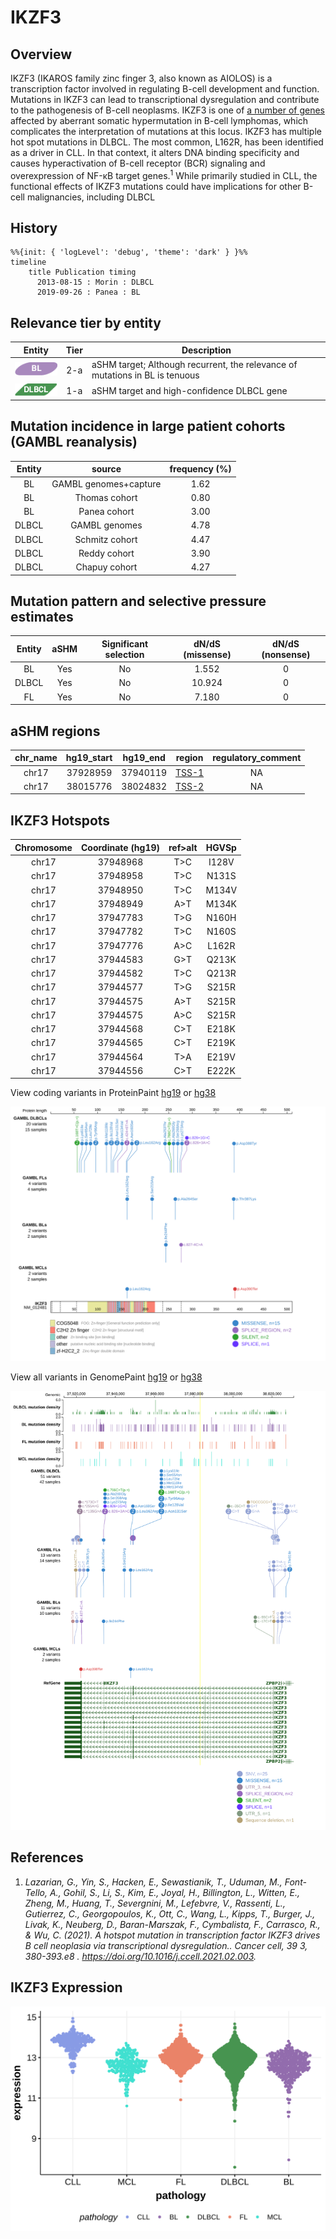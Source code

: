 # IKZF3

## Overview
IKZF3 (IKAROS family zinc finger 3, also known as AIOLOS) is a transcription factor involved in regulating B-cell development and function. Mutations in IKZF3 can lead to transcriptional dysregulation and contribute to the pathogenesis of B-cell neoplasms. IKZF3 is one of [a number of genes](https://github.com/morinlab/LLMPP/wiki/ashm) affected by aberrant somatic hypermutation in B-cell lymphomas, which complicates the interpretation of mutations at this locus. IKZF3 has multiple hot spot mutations in DLBCL. The most common, L162R, has been identified as a driver in CLL. In that context, it alters DNA binding specificity and causes hyperactivation of B-cell receptor (BCR) signaling and overexpression of NF-κB target genes.<sup>1</sup> While primarily studied in CLL, the functional effects of IKZF3 mutations could have implications for other B-cell malignancies, including DLBCL 
## History
```mermaid
%%{init: { 'logLevel': 'debug', 'theme': 'dark' } }%%
timeline
    title Publication timing
      2013-08-15 : Morin : DLBCL
      2019-09-26 : Panea : BL
```

## Relevance tier by entity

|Entity|Tier|Description                           |
|:------:|:----:|--------------------------------------|
|![BL](images/icons/BL_tier2.png)    |2-a | aSHM target; Although recurrent, the relevance of mutations in BL is tenuous |
|![DLBCL](images/icons/DLBCL_tier1.png) |1-a | aSHM target and high-confidence DLBCL gene            |

## Mutation incidence in large patient cohorts (GAMBL reanalysis)

|Entity|source               |frequency (%)|
|:------:|:---------------------:|:-------------:|
|BL    |GAMBL genomes+capture|1.62         |
|BL    |Thomas cohort        |0.80         |
|BL    |Panea cohort         |3.00         |
|DLBCL |GAMBL genomes        |4.78         |
|DLBCL |Schmitz cohort       |4.47         |
|DLBCL |Reddy cohort         |3.90         |
|DLBCL |Chapuy cohort        |4.27         |

## Mutation pattern and selective pressure estimates

|Entity|aSHM|Significant selection|dN/dS (missense)|dN/dS (nonsense)|
|:------:|:----:|:---------------------:|:----------------:|:----------------:|
|BL    |Yes |No                   | 1.552          |0               |
|DLBCL |Yes |No                   |10.924          |0               |
|FL    |Yes |No                   | 7.180          |0               |

## aSHM regions

|chr_name|hg19_start|hg19_end|region                                                                                      |regulatory_comment|
|:--------:|:----------:|:--------:|:--------------------------------------------------------------------------------------------:|:------------------:|
|chr17   |37928959  |37940119|[TSS-1](https://genome.ucsc.edu/s/rdmorin/GAMBL%20hg19?position=chr17%3A37928959%2D37940119)|NA                |
|chr17   |38015776  |38024832|[TSS-2](https://genome.ucsc.edu/s/rdmorin/GAMBL%20hg19?position=chr17%3A38015776%2D38024832)|NA                |


 ## IKZF3 Hotspots

| Chromosome |Coordinate (hg19) | ref>alt | HGVSp | 
 | :---:| :---: | :--: | :---: |
|chr17|37948968|T>C|I128V| 
|chr17|37948958|T>C|N131S| 
|chr17|37948950|T>C|M134V| 
|chr17|37948949|A>T|M134K| 
|chr17|37947783|T>G|N160H| 
|chr17|37947782|T>C|N160S| 
|chr17|37947776|A>C|L162R| 
|chr17|37944583|G>T|Q213K| 
|chr17|37944582|T>C|Q213R| 
|chr17|37944577|T>G|S215R| 
|chr17|37944575|A>T|S215R| 
|chr17|37944575|A>C|S215R| 
|chr17|37944568|C>T|E218K| 
|chr17|37944565|C>T|E219K| 
|chr17|37944564|T>A|E219V| 
|chr17|37944556|C>T|E222K| 


View coding variants in ProteinPaint [hg19](https://morinlab.github.io/LLMPP/GAMBL/IKZF3_protein.html)  or [hg38](https://morinlab.github.io/LLMPP/GAMBL/IKZF3_protein_hg38.html)

![](images/proteinpaint/IKZF3_NM_012481.svg)

View all variants in GenomePaint [hg19](https://morinlab.github.io/LLMPP/GAMBL/IKZF3.html)  or [hg38](https://morinlab.github.io/LLMPP/GAMBL/IKZF3_hg38.html)

![](images/proteinpaint/IKZF3.svg)

## References
1. *Lazarian, G., Yin, S., Hacken, E., Sewastianik, T., Uduman, M., Font-Tello, A., Gohil, S., Li, S., Kim, E., Joyal, H., Billington, L., Witten, E., Zheng, M., Huang, T., Severgnini, M., Lefebvre, V., Rassenti, L., Gutierrez, C., Georgopoulos, K., Ott, C., Wang, L., Kipps, T., Burger, J., Livak, K., Neuberg, D., Baran-Marszak, F., Cymbalista, F., Carrasco, R., & Wu, C. (2021). A hotspot mutation in transcription factor IKZF3 drives B cell neoplasia via transcriptional dysregulation.. Cancer cell, 39 3, 380-393.e8 . https://doi.org/10.1016/j.ccell.2021.02.003.*
## IKZF3 Expression
![](images/gene_expression/IKZF3_by_pathology.svg)
<!-- ORIGIN: morinMutationalStructuralAnalysis2013 -->
<!-- DLBCL: morinMutationalStructuralAnalysis2013 -->
<!-- BL: paneaWholeGenomeLandscape2019 -->

